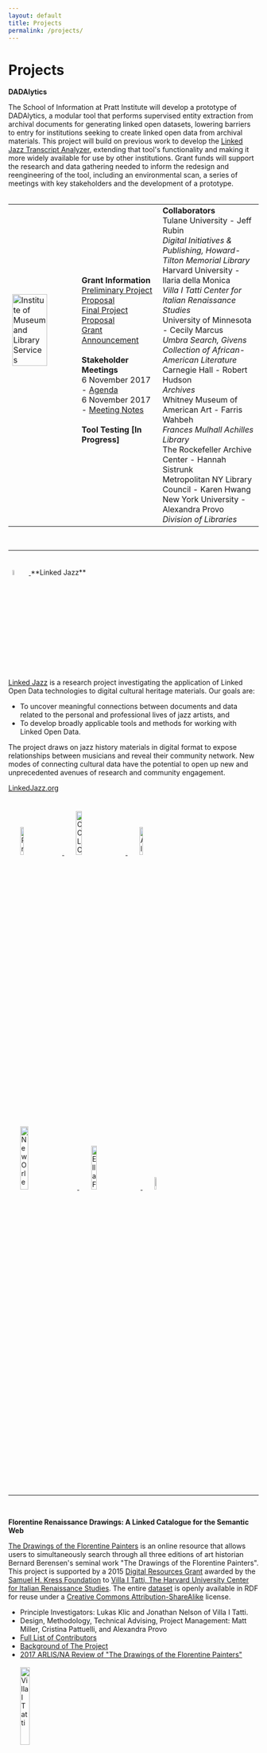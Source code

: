 ```yaml
---
layout: default
title: Projects
permalink: /projects/
---
```


<h1 class="page-heading">Projects</h1>


**DADAlytics**

The School of Information at Pratt Institute will develop a prototype of DADAlytics, a modular tool that performs supervised entity extraction from archival documents for generating linked open datasets, lowering barriers to entry for institutions seeking to create linked open data from archival materials. This project will build on previous work to develop the [Linked Jazz Transcript Analyzer](https://linkedjazz.org/tools/transcript-analyzer/), extending that tool's functionality and making it more widely available for use by other institutions. Grant funds will support the research and data gathering needed to inform the redesign and reengineering of the tool, including an environmental scan, a series of meetings with key stakeholders and the development of a prototype.
<br/><br/>
<table>
    <tr>
       <td>
        <div class="wrapper">
          <a href="https://www.imls.gov/">
            <img src="{{ "assets/logo_imls.png" | relative_url }}" alt="Institute of Museum and Library Services" width="75%"/>
          </a>
          <br/><br/><br/><br/><br/><br/><br/><br/>  
        </div>        
       </td>
       <td>
         <strong>Grant Information</strong><br/>
           <a href="https://www.imls.gov/sites/default/files/grants/lg-72-17-0179-17/proposals/lg-72-17-0179-17-preliminary-proposal.pdf" target="_blank">Preliminary Project Proposal</a><br/>
           <a href="https://www.imls.gov/sites/default/files/grants/lg-72-17-0179-17/proposals/lg-72-17-0179-17-full-proposal-documents.pdf" target="_blank">Final Project Proposal</a><br/>
           <a href="https://www.imls.gov/grants/awarded/lg-72-17-0179-17" target="_blank">Grant Announcement</a><br/><br/>
         <strong>Stakeholder Meetings</strong><br/>
           6 November 2017 - <a href="https://drive.google.com/open?id=1oxPVhEi1fP4p0QZF2LzG9p4fMRCK_H-G" target="_blank">Agenda</a><br/>
           6 November 2017 - <a href="https://drive.google.com/open?id=1qAvGaJI_uq8X0JA1sMkhKbyCKL-2VB3P" target="_blank">Meeting Notes</a><br/><br/>
         <strong>Tool Testing [In Progress]</strong><br/><br/>          
       </td>
       <td>
         <strong>Collaborators</strong><br/>
           Tulane University - Jeff Rubin<br/><em>Digital Initiatives & Publishing, Howard-Tilton Memorial Library</em><br/>
           Harvard University - Ilaria della Monica<br/><em>Villa I Tatti Center for Italian Renaissance Studies</em><br/>
           University of Minnesota - Cecily Marcus<br/><em>Umbra Search, Givens Collection of African-American Literature</em><br/>
           Carnegie Hall - Robert Hudson<br/><em>Archives</em><br/>
           Whitney Museum of American Art - Farris Wahbeh<br/><em>Frances Mulhall Achilles Library</em><br/>
           The Rockefeller Archive Center - Hannah Sistrunk<br/>
           Metropolitan NY Library Council - Karen Hwang<br/>
           New York University - Alexandra Provo<br/><em>Division of Libraries</em><br/>
       </td>
    </tr>
</table>
<br/>

<hr/>
<br/>

  <a href="https://linkedjazz.org/">
    <img style="padding: 8px;" src="{{ "assets/logo_linked_jazz.jpeg" | relative_url }}" alt="Alise" width="5%" />
  </a>
**Linked Jazz**

[Linked Jazz](https://linkedjazz.org/) is a research project investigating the application of Linked Open Data technologies to digital cultural heritage materials. Our goals are:

* To uncover meaningful connections between documents and data related to the personal and professional lives of jazz artists, and
* To develop broadly applicable tools and methods for working with Linked Open Data.

The project draws on jazz history materials in digital format to expose relationships between musicians and reveal their community network. New modes of connecting cultural data have the potential to open up new and unprecedented avenues of research and community engagement.

[LinkedJazz.org](https://linkedjazz.org)

<div style="text-align: left;">
  <a href="http://www.pratt.edu/academics/information_and_library_sciences/">
    <img style="padding: 24px;" src="{{ "assets/logo_pratt.jpg" | relative_url }}" alt="Pratt Institute" width="12%" />
  </a>
  <a href="http://www.oclc.org/us/en/default.htm">
    <img style="padding: 24px;" src="{{ "assets/logo_oclc.png" | relative_url }}" alt="OCLC" width="15%" />
  </a>
  <a href="http://www.alise.org/">
    <img style="padding: 24px;" src="{{ "assets/logo_alise.jpg" | relative_url }}" alt="Alise" width="12%" />
  </a>
  
  <br />
  
  <a href="http://www.jazzandheritage.org/">
    <img style="padding: 24px;" src="{{ "assets/logo_new_orleans_jazz_&_heritage_festival_and_foundation.png" | relative_url }}" alt="New Orleans Jazz and Heritage Foundation" width="18%" />
  </a>
  <a href="http://www.ellafitzgeraldfoundation.org/">
    <img style="padding: 24px;" src="{{ "assets/logo_ella_fitzgerald_charitable_foundation.jpg" | relative_url }}" alt="Ella Fitzgerald Charitable Foundation" width="15%" />
  </a>
  <a href="https://www.jazzednet.org/">
    <img style="padding: 24px;" src="{{ "assets/logo_jazz_education_network.jpg" | relative_url }}" alt="Jazz Education Network" width="8%" />
  </a>
</div>

<hr/>
<br/>


**Florentine Renaissance Drawings: A Linked Catalogue for the Semantic Web**

[The Drawings of the Florentine Painters](http://florentinedrawings.itatti.harvard.edu/) is an online resource that allows users to simultaneously search through all three editions of art historian Bernard Berensen's seminal work "The Drawings of the Florentine Painters". This project is supported by a 2015  [Digital Resources Grant](http://itatti.harvard.edu/news/kress-foundation-gives-major-grant-%E2%80%9Cflorentine-renaissance-drawings%E2%80%9D-digital-project) awarded by the [Samuel H. Kress Foundation](http://www.kressfoundation.org/) to [Villa I Tatti, The Harvard University Center for Italian Renaissance Studies](http://itatti.harvard.edu/). The entire [dataset](http://data.itatti.harvard.edu) is openly available in RDF for reuse under a [Creative Commons Attribution-ShareAlike](https://creativecommons.org/licenses/by-sa/4.0) license.

* Principle Investigators: Lukas Klic and Jonathan Nelson of Villa I Tatti.<br/>
* Design, Methodology, Technical Advising, Project Management: Matt Miller, Cristina Pattuelli, and Alexandra Provo<br/>
* [Full List of Contributors](http://florentinedrawings.itatti.harvard.edu/pages/credits)<br/>
* [Background of The Project](http://florentinedrawings.itatti.harvard.edu/pages/background)<br/>
* [2017 ARLIS/NA Review of "The Drawings of the Florentine Painters"](https://www.arlisna.org/publications/multimedia-technology-reviews/1229-the-drawings-of-the-florentine-painters)
<br/><br/>
  <div class="wrapper">
    <a href="http://itatti.harvard.edu/">
      <img src="{{ "assets/logo_i_tatti.png" | relative_url }}" alt="Villa I Tatti" width="20%"/>
    </a>
  </div>
<br/><br/>

